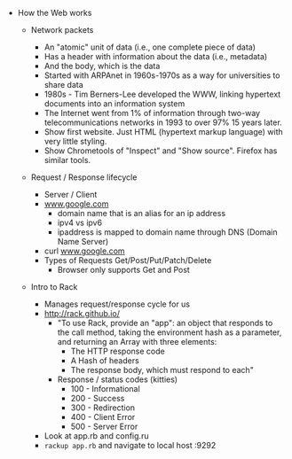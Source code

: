 - How the Web works
    - Network packets
        - An "atomic" unit of data (i.e., one complete piece of data)
        - Has a header with information about the data (i.e., metadata)
        - And the body, which is the data
        - Started with ARPAnet in 1960s-1970s as a way for universities to share data
        - 1980s - Tim Berners-Lee developed the WWW, linking hypertext documents into an information system
        - The Internet went from 1% of information through two-way telecommunications networks in 1993 to over 97% 15 years later.
        - Show first website.  Just HTML (hypertext markup language) with very little styling.
        - Show Chrometools of "Inspect" and "Show source".  Firefox has similar tools. 

    - Request / Response lifecycle
        - Server / Client
        - www.google.com
            - domain name that is an alias for an ip address
            - ipv4 vs ipv6
            - ipaddress is mapped to domain name through DNS (Domain Name Server)
        - curl www.google.com
        - Types of Requests Get/Post/Put/Patch/Delete
            - Browser only supports Get and Post

    - Intro to Rack
        - Manages request/response cycle for us
        - http://rack.github.io/
            - "To use Rack, provide an "app": an object that responds to the call method, taking the environment hash as a parameter, and returning an Array with three elements:
                - The HTTP response code
                - A Hash of headers
                - The response body, which must respond to each"
            - Response / status codes (kitties)
                - 100 - Informational
                - 200 - Success
                - 300 - Redirection
                - 400 - Client Error
                - 500 - Server Error
        - Look at app.rb and config.ru
        - `rackup app.rb` and navigate to local host :9292
